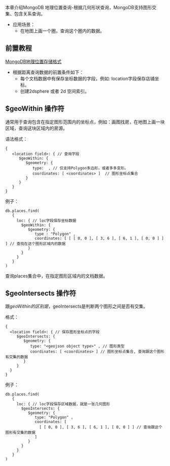 本章介绍MongoDB 地理位置查询-根据几何形状查询，MongoDB支持图形交集、包含关系查询。

- 应用场景：
    - 在地图上画一个圈，查询这个圈内的数据。

## 前置教程
<a href='/#/数据库/mongodb/position/model.md'>MongoDB地理位置存储格式</a>

- 根据距离查询数据的前置条件如下：
    - 每个文档数据中有保存坐标数据的字段，例如: location字段保存店铺坐标。
    - 创建2dsphere 或者 2d 空间索引。

## $geoWithin 操作符

通常用于查询包含在指定图形范围内的坐标点，例如：画图找房，在地图上画一块区域，查询这块区域内的房源。

语法格式：
```terminal
{
   <location field>: { // 查询字段
      $geoWithin: {
         $geometry: {
            type:  , // 仅支持Polygon多边形，或者多多变形。
            coordinates: [ <coordinates> ]  // 图形坐标点集合
         }
      }
   }
}
```

例子：
```terminal
db.places.find(
   {
     loc: { // loc字段保存坐标数据
       $geoWithin: {
          $geometry: {
             type : "Polygon" ,
             coordinates: [ [ [ 0, 0 ], [ 3, 6 ], [ 6, 1 ], [ 0, 0 ] ] ] // 查找在这个图形区域内的数据
          }
       }
     }
   }
)
```
查询places集合中，在指定图形区域内的文档数据。

## $geoIntersects 操作符

跟$geoWithin的区别是，$geoIntersects是判断两个图形之间是否有交集。

格式：
```terminal
{
  <location field>: { // 保存图形坐标点的字段
     $geoIntersects: {
        $geometry: {
           type: "<geojson object type>" , // 图形类型
           coordinates: [ <coordinates> ] // 图形坐标点集合, 查询跟这个图形有交集的数据
        }
     }
  }
}
```

例子：
```terminal
db.places.find(
   {
     loc: { // loc字段保存区域数据，就是一张几何图形
       $geoIntersects: {
          $geometry: {
             type: "Polygon" ,
             coordinates: [
               [ [ 0, 0 ], [ 3, 6 ], [ 6, 1 ], [ 0, 0 ] ] // 查询跟这个图形有交集的数据
             ]
          }
       }
     }
   }
)
```